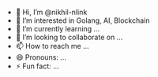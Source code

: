 - 👋 Hi, I’m @nikhil-nlink
- 👀 I’m interested in Golang, AI, Blockchain
- 🌱 I’m currently learning ...
- 💞️ I’m looking to collaborate on ...
- 📫 How to reach me ...
- 😄 Pronouns: ...
- ⚡ Fun fact: ...

<!---
nikhil-nlink/nikhil-nlink is a ✨ special ✨ repository because its `README.md` (this file) appears on your GitHub profile.
You can click the Preview link to take a look at your changes.
--->
